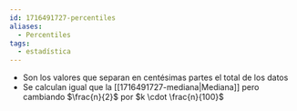 ```yaml
---
id: 1716491727-percentiles
aliases:
  - Percentiles
tags:
  - estadística
---
```


- Son los valores que separan en centésimas partes el total de los datos
- Se calculan igual que la [[1716491727-mediana|Mediana]] pero cambiando $\frac{n}{2}$ por $k \cdot \frac{n}{100}$